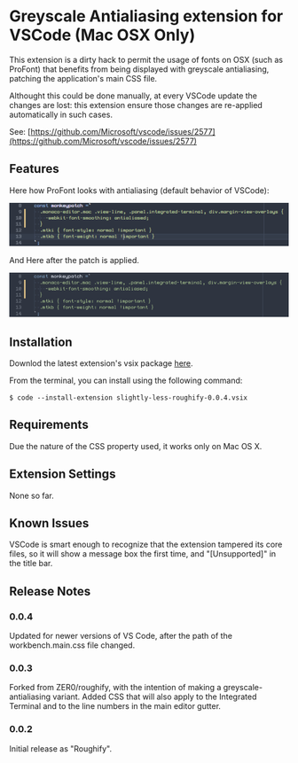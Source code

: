# Greyscale Antialiasing extension for VSCode (Mac OSX Only)

This extension is a dirty hack to permit the usage of fonts on OSX (such as ProFont) that
benefits from being displayed with greyscale antialiasing, patching the application's
main CSS file.

Althought this could be done manually, at every VSCode update the changes are lost: this
extension ensure those changes are re-applied automatically in such cases.

See: [https://github.com/Microsoft/vscode/issues/2577](https://github.com/Microsoft/vscode/issues/2577)

## Features

Here how ProFont looks with antialiasing (default behavior of VSCode):

![Before the patch](images/screenshot-default.png)

And Here after the patch is applied.

![After the patch](images/screenshot-patched.png)

## Installation

Downlod the latest extension's vsix package [here](https://github.com/legoadk/slightly-less-roughify/releases/download/v0.0.4/slightly-less-roughify-0.0.4.vsix).

From the terminal, you can install using the following command:

```
$ code --install-extension slightly-less-roughify-0.0.4.vsix
```

## Requirements

Due the nature of the CSS property used, it works only on Mac OS X.

## Extension Settings

None so far.

## Known Issues

VSCode is smart enough to recognize that the extension tampered its core files, so it will show a message box the first time, and "[Unsupported]" in the title bar.

## Release Notes

### 0.0.4

Updated for newer versions of VS Code, after the path of the workbench.main.css file changed.

### 0.0.3

Forked from ZER0/roughify, with the intention of making a greyscale-antialiasing variant. Added CSS that will also apply to the Integrated Terminal and to the line numbers in the main editor gutter.

### 0.0.2

Initial release as "Roughify".
